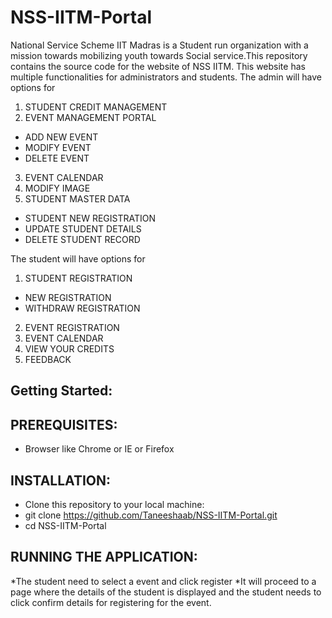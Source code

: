 # NSS-IITM-Portal
National Service Scheme IIT Madras is a Student run organization with a mission towards mobilizing youth towards Social service.This repository contains the source code for the website of NSS IITM. This website has multiple functionalities for administrators and students.
The admin will have options for 
1. STUDENT CREDIT MANAGEMENT
2. EVENT MANAGEMENT PORTAL
  *	  ADD NEW EVENT
  *	  MODIFY EVENT
  *	  DELETE EVENT
3. EVENT CALENDAR
4. MODIFY IMAGE
5. STUDENT MASTER DATA
*	STUDENT NEW REGISTRATION
*	UPDATE STUDENT DETAILS
*	DELETE STUDENT RECORD
  
The student will have options for
1. STUDENT REGISTRATION
*	NEW REGISTRATION
*	WITHDRAW REGISTRATION
2. EVENT REGISTRATION
3. EVENT CALENDAR
4. VIEW YOUR CREDITS
5. FEEDBACK

##  Getting Started:

## PREREQUISITES:
* Browser like Chrome or IE or Firefox

## INSTALLATION:
* Clone this repository to your local machine:
* git clone https://github.com/Taneeshaab/NSS-IITM-Portal.git 
* cd NSS-IITM-Portal

## RUNNING THE APPLICATION:
*The student need to select a event and click register
*It will proceed to a page where the details of the student is displayed and the student needs to click confirm details for registering for the event.






